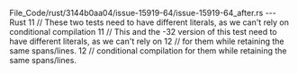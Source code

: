 File_Code/rust/3144b0aa04/issue-15919-64/issue-15919-64_after.rs --- Rust
11 // These two tests need to have different literals, as we can't rely on conditional compilation                                                           11 // This and the -32 version of this test need to have different literals, as we can't rely on
12 // for them while retaining the same spans/lines.                                                                                                         12 // conditional compilation for them while retaining the same spans/lines.

